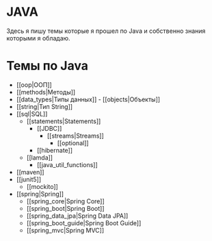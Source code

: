 # JAVA

Здесь я пишу темы которые я прошел по Java и собственно знания которыми я обладаю. 


# Темы по Java

-  [[oop|ООП]]
  -  [[methods|Методы]]
  -  [[data_types|Типы данных]]
    -   [[objects|Объекты]]
- [[string|Тип String]]
- [[sql|SQL]]
  - [[statements|Statements]]
    - [[JDBC]]
      - [[streams|Streams]]
        - [[optional]]
    - [[hibernate]]
  - [[lamda]]
    - [[java_util_functions]]
- [[maven]]
- [[junit5]]
   - [[mockito]]
- [[spring|Spring]]
	-  [[spring_core|Spring Core]]
	- [[spring_boot|Spring Boot]]
	- [[spring_data_jpa|Spring Data JPA]]
	- [[spring_boot_guide|Spring Boot Guide]]
	- [[spring_mvc|Spring MVC]]

